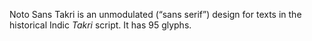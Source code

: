 Noto Sans Takri is an unmodulated (“sans serif”) design for texts in the historical Indic _Takri_ script. It has 95 glyphs.